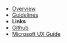 - [Overview](/)
- [Guidelines](guidelines)
- **Links**
- [Github](https://github.com/Jeunese/docsify)
- [Microsoft UX Guide](https://docs.microsoft.com/en-us/windows/win32/uxguide/text-ui)